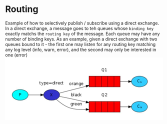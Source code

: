 # Routing
Example of how to selectively publish / subscribe using a direct exchange. In a direct exchange, a message goes to teh queues whose `binding key` exactly matchs the `routing key` of the message.
Each queue may have any number of binding keys. As an example, given a direct exchange with two queues bound to it - the first one may listen for any routing key matching any log level (info, warn, error), and the second may only be interested in one (error)
![routing](./routing.jpg)
